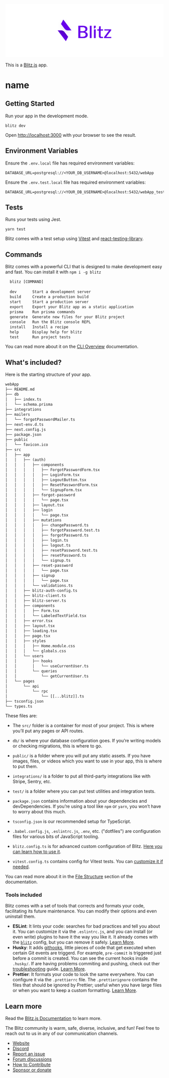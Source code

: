 [![Blitz.js](https://raw.githubusercontent.com/blitz-js/art/master/github-cover-photo.png)](https://blitzjs.com)

This is a [Blitz.js](https://github.com/blitz-js/blitz) app.

# ****name****

## Getting Started

Run your app in the development mode.

```
blitz dev
```

Open [http://localhost:3000](http://localhost:3000) with your browser to see the result.

## Environment Variables

Ensure the `.env.local` file has required environment variables:

```
DATABASE_URL=postgresql://<YOUR_DB_USERNAME>@localhost:5432/webApp
```

Ensure the `.env.test.local` file has required environment variables:

```
DATABASE_URL=postgresql://<YOUR_DB_USERNAME>@localhost:5432/webApp_test
```

## Tests

Runs your tests using Jest.

```
yarn test
```

Blitz comes with a test setup using [Vitest](https://vitest.dev/) and [react-testing-library](https://testing-library.com/).

## Commands

Blitz comes with a powerful CLI that is designed to make development easy and fast. You can install it with `npm i -g blitz`

```
  blitz [COMMAND]

  dev       Start a development server
  build     Create a production build
  start     Start a production server
  export    Export your Blitz app as a static application
  prisma    Run prisma commands
  generate  Generate new files for your Blitz project
  console   Run the Blitz console REPL
  install   Install a recipe
  help      Display help for blitz
  test      Run project tests
```

You can read more about it on the [CLI Overview](https://blitzjs.com/docs/cli-overview) documentation.

## What's included?

Here is the starting structure of your app.

```
webApp
├── README.md
├── db
│   ├── index.ts
│   └── schema.prisma
├── integrations
├── mailers
│   └── forgotPasswordMailer.ts
├── next-env.d.ts
├── next.config.js
├── package.json
├── public
│   └── favicon.ico
├── src
│   ├── app
│   │   ├── (auth)
│   │   │   ├── components
│   │   │   │   ├── ForgotPasswordForm.tsx
│   │   │   │   ├── LoginForm.tsx
│   │   │   │   ├── LogoutButton.tsx
│   │   │   │   ├── ResetPasswordForm.tsx
│   │   │   │   └── SignupForm.tsx
│   │   │   ├── forgot-password
│   │   │   │   └── page.tsx
│   │   │   ├── layout.tsx
│   │   │   ├── login
│   │   │   │   └── page.tsx
│   │   │   ├── mutations
│   │   │   │   ├── changePassword.ts
│   │   │   │   ├── forgotPassword.test.ts
│   │   │   │   ├── forgotPassword.ts
│   │   │   │   ├── login.ts
│   │   │   │   ├── logout.ts
│   │   │   │   ├── resetPassword.test.ts
│   │   │   │   ├── resetPassword.ts
│   │   │   │   └── signup.ts
│   │   │   ├── reset-password
│   │   │   │   └── page.tsx
│   │   │   ├── signup
│   │   │   │   └── page.tsx
│   │   │   └── validations.ts
│   │   ├── blitz-auth-config.ts
│   │   ├── blitz-client.ts
│   │   ├── blitz-server.ts
│   │   ├── components
│   │   │   ├── Form.tsx
│   │   │   └── LabeledTextField.tsx
│   │   ├── error.tsx
│   │   ├── layout.tsx
│   │   ├── loading.tsx
│   │   ├── page.tsx
│   │   ├── styles
│   │   │   ├── Home.module.css
│   │   │   └── globals.css
│   │   └── users
│   │       ├── hooks
│   │       │   └── useCurrentUser.ts
│   │       └── queries
│   │           └── getCurrentUser.ts
│   └── pages
│       └── api
│           └── rpc
│               └── [[...blitz]].ts
├── tsconfig.json
└── types.ts
```

These files are:

- The `src/` folder is a container for most of your project. This is where you’ll put any pages or API routes.

- `db/` is where your database configuration goes. If you’re writing models or checking migrations, this is where to go.

- `public/` is a folder where you will put any static assets. If you have images, files, or videos which you want to use in your app, this is where to put them.

- `integrations/` is a folder to put all third-party integrations like with Stripe, Sentry, etc.

- `test/` is a folder where you can put test utilities and integration tests.

- `package.json` contains information about your dependencies and devDependencies. If you’re using a tool like `npm` or `yarn`, you won’t have to worry about this much.

- `tsconfig.json` is our recommended setup for TypeScript.

- `.babel.config.js`, `.eslintrc.js`, `.env`, etc. ("dotfiles") are configuration files for various bits of JavaScript tooling.

- `blitz.config.ts` is for advanced custom configuration of Blitz. [Here you can learn how to use it](https://blitzjs.com/docs/blitz-config).

- `vitest.config.ts` contains config for Vitest tests. You can [customize it if needed](https://vitejs.dev/config/).

You can read more about it in the [File Structure](https://blitzjs.com/docs/file-structure) section of the documentation.

### Tools included

Blitz comes with a set of tools that corrects and formats your code, facilitating its future maintenance. You can modify their options and even uninstall them.

- **ESLint**: It lints your code: searches for bad practices and tell you about it. You can customize it via the `.eslintrc.js`, and you can install (or even write) plugins to have it the way you like it. It already comes with the [`blitz`](https://github.com/blitz-js/blitz/tree/canary/packages/eslint-config) config, but you can remove it safely. [Learn More](https://blitzjs.com/docs/eslint-config).
- **Husky**: It adds [githooks](https://git-scm.com/docs/githooks), little pieces of code that get executed when certain Git events are triggerd. For example, `pre-commit` is triggered just before a commit is created. You can see the current hooks inside `.husky/`. If are having problems commiting and pushing, check out ther [troubleshooting](https://typicode.github.io/husky/#/?id=troubleshoot) guide. [Learn More](https://blitzjs.com/docs/husky-config).
- **Prettier**: It formats your code to look the same everywhere. You can configure it via the `.prettierrc` file. The `.prettierignore` contains the files that should be ignored by Prettier; useful when you have large files or when you want to keep a custom formatting. [Learn More](https://blitzjs.com/docs/prettier-config).

## Learn more

Read the [Blitz.js Documentation](https://blitzjs.com/docs/getting-started) to learn more.

The Blitz community is warm, safe, diverse, inclusive, and fun! Feel free to reach out to us in any of our communication channels.

- [Website](https://blitzjs.com)
- [Discord](https://blitzjs.com/discord)
- [Report an issue](https://github.com/blitz-js/blitz/issues/new/choose)
- [Forum discussions](https://github.com/blitz-js/blitz/discussions)
- [How to Contribute](https://blitzjs.com/docs/contributing)
- [Sponsor or donate](https://github.com/blitz-js/blitz#sponsors-and-donations)
